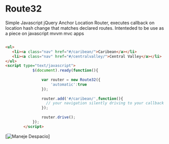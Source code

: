Route32
=======

Simple Javascript jQuery Anchor Location Router, executes callback on location hash change that matches declared routes. Intenteded to be use as a piece on javascript mvvm mvc apps

```html

<ul>
   <li><a class="nav" href="#/caribean/">Caribean</a></li>
   <li><a class="nav" href="#/centralvalley/">Central Valley</a></li>  
</ul>
<script type="text/javascript">
			$(document).ready(function(){
				 
				var router = new Route32({
					'automatic':true
                });
                    
				router.add('#/caribean/',function(){
			      // your navigation silently driving to your callback
				});    
						
				router.drive();    
			});
		</script>		

```



[![Maneje Despacio](http://www.prensalibre.cr/files/noticias/images/detail/721578111_ruta32.jpg)]

